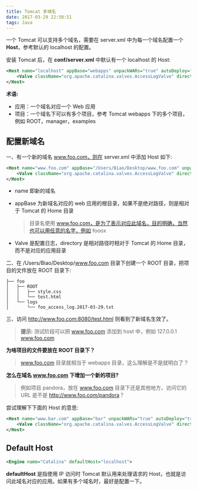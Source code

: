 ```yaml
---
title: Tomcat 多域名
date: 2017-03-29 22:50:51
tags: Java
---
```


一个 Tomcat 可以支持多个域名，需要在 server.xml 中为每一个域名配置一个 **Host**，参考默认的 localhost 的配置。

安装 Tomcat 后，在 **conf/server.xml** 中默认有一个 localhost 的 Host:

```xml
<Host name="localhost" appBase="webapps" unpackWARs="true" autoDeploy="true">
    <Valve className="org.apache.catalina.valves.AccessLogValve" directory="logs" prefix="localhost_access_log" suffix=".txt" pattern="%h %l %u %t &quot;%r&quot; %s %b"/>
</Host>
```

**术语:**

* 应用：一个域名对应一个 Web 应用
* 项目：一个域名下可以有多个项目，参考 Tomcat webapps 下的多个项目，例如 ROOT，manager，examples

<!--more-->

## 配置新域名

一、有一个新的域名 www.foo.com，则在 server.xml 中添加 Host 如下:

```xml
<Host name="www.foo.com" appBase="/Users/Biao/Desktop/www.foo.com" unpackWARs="true" autoDeploy="true">
    <Valve className="org.apache.catalina.valves.AccessLogValve" directory="/Users/Biao/Desktop/www.foo.com/logs" prefix="foo_access_log" suffix=".txt" pattern="%h %l %u %t &quot;%r&quot; %s %b"/>
</Host>
```

* name 即新的域名

* appBase 为新域名对应的 web 应用的根目录，如果不是绝对路径，则是相对于 Tomcat 的 Home 目录

  > 目录名使用 www.foo.com，是为了表示对应此域名，目的明确，当然也可以用任意的名字，例如 fooox

* Valve 是配置日志，directory 是相对路径时相对于 Tomcat 的 Home 目录，而不是对应的应用目录

二、在 /Users/Biao/Desktop/www.foo.com 目录下创建一个 ROOT 目录，把项目的文件放在 ROOT 目录下:

```
├── foo
│   ├── ROOT
│   │   ├── style.css
│   │   └── test.html
│   └── logs
│       └── foo_access_log.2017-03-29.txt
```

三、访问 <http://www.foo.com:8080/test.html> 则看到了新域名生效了。

> **提示:** 测试阶段可以把 www.foo.com 添加到 host 中，例如 127.0.0.1 www.foo.com
>

**为啥项目的文件要放在 ROOT 目录下？**

> www.foo.com 目录就相当于 webapps 目录，这么理解是不是就明白了？

**怎么在域名 www.foo.com 下增加一个新的项目?**

> 例如项目 pandora，放在 www.foo.com 目录下还是其他地方，访问它的 URL 是不是 <http://www.foo.com/pandora>？

尝试理解下下面的 Host 的意思:

```xml
<Host name="www.bar.com" appBase="bar" unpackWARs="true" autoDeploy="true">
    <Valve className="org.apache.catalina.valves.AccessLogValve" directory="logs" prefix="bar_access_log" suffix=".txt" pattern="%h %l %u %t &quot;%r&quot; %s %b"/>
</Host>
```

## Default Host

```xml
<Engine name="Catalina" defaultHost="localhost">
```

**defaultHost** 是指使用 IP 访问时 Tomcat 默认用来处理请求的 Host，也就是访问此域名对应的应用。如果有多个域名时，最好是配置一下。